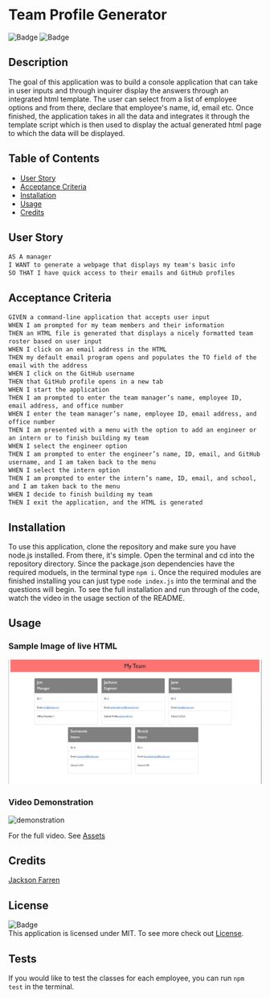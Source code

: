 # Team Profile Generator

![Badge](https://img.shields.io/badge/License-MIT-yellow)
![Badge](https://img.shields.io/github/languages/top/jacksonfarren/team-profile)

## Description
The goal of this application was to build a console application that can take in user inputs and through inquirer display the answers through an integrated html template. The user can select from a list of employee options and from there, declare that employee's name, id, email etc. Once finished, the application takes in all the data and integrates it through the template script which is then used to display the actual generated html page to which the data will be displayed.

## Table of Contents

- [User Story](#user-story)
- [Acceptance Criteria](#acceptance-criteria)
- [Installation](#installation)
- [Usage](#usage)
- [Credits](#credits)

## User Story

```
AS A manager
I WANT to generate a webpage that displays my team's basic info
SO THAT I have quick access to their emails and GitHub profiles
```

## Acceptance Criteria

```
GIVEN a command-line application that accepts user input
WHEN I am prompted for my team members and their information
THEN an HTML file is generated that displays a nicely formatted team roster based on user input
WHEN I click on an email address in the HTML
THEN my default email program opens and populates the TO field of the email with the address
WHEN I click on the GitHub username
THEN that GitHub profile opens in a new tab
WHEN I start the application
THEN I am prompted to enter the team manager’s name, employee ID, email address, and office number
WHEN I enter the team manager’s name, employee ID, email address, and office number
THEN I am presented with a menu with the option to add an engineer or an intern or to finish building my team
WHEN I select the engineer option
THEN I am prompted to enter the engineer’s name, ID, email, and GitHub username, and I am taken back to the menu
WHEN I select the intern option
THEN I am prompted to enter the intern’s name, ID, email, and school, and I am taken back to the menu
WHEN I decide to finish building my team
THEN I exit the application, and the HTML is generated
```

## Installation

To use this application, clone the repository and make sure you have node.js installed. From there, it's simple. Open the terminal and cd into the repository directory. Since the package.json dependencies have the required moduels, in the terminal type `npm i`. Once the required modules are finished installing you can just type `node index.js` into the terminal and the questions will begin. To see the full installation and run through of the code, watch the video in the usage section of the README.

## Usage

### Sample Image of live HTML
![Sample](/assets/sample.jpg)

### Video Demonstration

![demonstration](/assets/demonstration.gif)

For the full video. See [Assets](/assets//demonstration.webm)

## Credits 

[Jackson Farren](https://github.com/jacksonfarren)

## License

![Badge](https://img.shields.io/badge/License-MIT-yellow) </br>
This application is licensed under MIT. To see more check out
[License](/LICENSE).

## Tests

If you would like to test the classes for each employee, you can run `npm test` in the terminal.